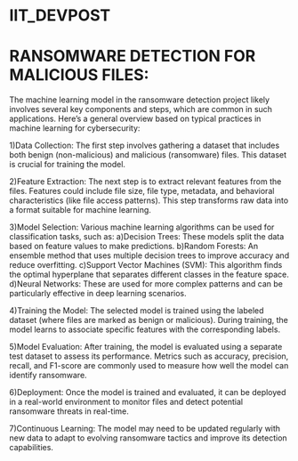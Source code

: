 # IIT_DEVPOST

# RANSOMWARE DETECTION FOR MALICIOUS FILES:
The machine learning model in the ransomware detection project likely involves several key components and steps, which are common in such applications. Here’s a general overview based on typical practices in machine learning for cybersecurity:

1)Data Collection: The first step involves gathering a dataset that includes both benign (non-malicious) and malicious (ransomware) files. This dataset is crucial for training the model.

2)Feature Extraction: The next step is to extract relevant features from the files. Features could include file size, file type, metadata, and behavioral characteristics (like file access patterns). This step transforms raw data into a format suitable for machine learning.

3)Model Selection: Various machine learning algorithms can be used for classification tasks, such as:
        a)Decision Trees: These models split the data based on feature values to make predictions.
        b)Random Forests: An ensemble method that uses multiple decision trees to improve accuracy and reduce overfitting.
        c)Support Vector Machines (SVM): This algorithm finds the optimal hyperplane that separates different classes in the feature space.
        d)Neural Networks: These are used for more complex patterns and can be particularly effective in deep learning scenarios.

4)Training the Model: The selected model is trained using the labeled dataset (where files are marked as benign or malicious). During training, the model learns to associate specific features with the corresponding labels.

5)Model Evaluation: After training, the model is evaluated using a separate test dataset to assess its performance. Metrics such as accuracy, precision, recall, and F1-score are commonly used to measure how well the model can identify ransomware.

6)Deployment: Once the model is trained and evaluated, it can be deployed in a real-world environment to monitor files and detect potential ransomware threats in real-time.

7)Continuous Learning: The model may need to be updated regularly with new data to adapt to evolving ransomware tactics and improve its detection capabilities.
